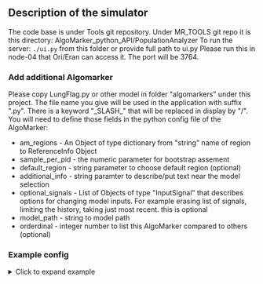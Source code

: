 ## Description of the simulator
The code base is under Tools git repository. 
Under MR_TOOLS git repo it is this directory: AlgoMarker_python_API/PopulationAnalyzer
To run the server:
`./ui.py` from this folder or provide full path to ui.py
Please run this in node-04 that Ori/Eran can access it. The port will be 3764.
### Add additional Algomarker
Please copy LungFlag.py or other model in folder "algomarkers" under this project.
The file name you give will be used in the application with suffix ".py".
There is a keyword "\_SLASH\_" that will be replaced in display by "/".
You will need to define those fields in the python config file of the AlgoMarker:
- am_regions - An Object of type dictionary from "string" name of region to ReferenceInfo Object
- sample_per_pid - the numeric parameter for bootstrap assement
- default_region - string parameter to choose default region (optional)
- additional_info - string paramter to describe/put text near the model selection
- optional_signals - List of Objects of type "InputSignal" that describes options for changing model inputs. For example erasing list of signals, limiting the history, taking just most recent. this is optional
- model_path - string to model path
- orderdinal - integer number to list this AlgoMarker compared to others (optional)
### Example config
<details><summary>Click to expand example</summary>

```python
from models import *
lung_cohorts = []
lung_cohorts.append(CohortInfo(cohort_name='Ever Smokers Age 50-80', bt_filter=lambda df: (df['age']>=50) & (df['age']<=80) ))
lung_cohorts.append(CohortInfo(cohort_name='Ever Smokers Age 45-80', bt_filter=lambda df: (df['age']>=45) & (df['age']<=80) ))
lung_cohorts.append(CohortInfo(cohort_name='Ever Smokers Age 40-90', bt_filter=lambda df: (df['age']>=40) & (df['age']<=90) ))
lung_cohorts.append(CohortInfo(cohort_name='Ever Smokers Age 55-74', bt_filter=lambda df: (df['age']>=55) & (df['age']<=74) ))
#Add USPSTF to us
us_lung_cohorts = []
us_lung_cohorts.append(CohortInfo(cohort_name='Ever Smokers Age 50-80', bt_filter=lambda df: (df['age']>=50) & (df['age']<=80) ))
us_lung_cohorts.append(CohortInfo(cohort_name='Ever Smokers Age 55-74', bt_filter=lambda df: (df['age']>=55) & (df['age']<=74) ))
us_lung_cohorts.append(CohortInfo(cohort_name='Ever Smokers Age 45-90', bt_filter=lambda df: (df['age']>=45) & (df['age']<=90) ))
us_lung_cohorts.append(CohortInfo(cohort_name='USPSTF Age 50-80 (20 pack years, less then 15 years quit)', bt_filter=lambda df: (df['age']>=50) & (df['age']<=80) &
                                   (df['smoking.smok_pack_years']>=20) & (df['smoking.smok_days_since_quitting']<=15*365) ))
am_regions = dict()
am_regions['US-KP'] = ReferenceInfo(matrix_path='/nas1/Work/Users/eitan/Lung/outputs/models2023/EX3/model_63/reference_matrices/reference_features_kp.final.matrix', control_weight=20, cohort_options=us_lung_cohorts, default_cohort='USPSTF Age 50-80 (20 pack years, less then 15 years quit)', repository_path='/nas1/Work/CancerData/Repositories/KP/kp.repository', model_cv_path='/nas1/Work/Users/eitan/Lung/outputs/models2023/EX3/model_63/results', model_cv_format='CV_MODEL_%d.medmdl')
am_regions['UK-THIN'] = ReferenceInfo(matrix_path='/nas1/Work/Users/eitan/Lung/outputs/models2023/EX3/model_63/reference_matrices/reference_features_thin.final.matrix', cohort_options=lung_cohorts, default_cohort='Ever Smokers Age 55-74', repository_path='/nas1/Work/CancerData/Repositories/THIN/thin_2021.lung/thin.repository')
sample_per_pid = 0
default_region = 'UK-THIN'
additional_info = 'Time Window 90-365'
optional_signals = []
optional_signals.append(InputSignalsExistence(signal_name='Smoking', list_raw_signals=['Smoking_Duration', 'Smoking_Intensity',
                                                                                        'Pack_Years', 'Smoking_Quit_Date'], tooltip_str='If true will include Smoking_Duration, Smoking_Intensity, Pack_Years, Smoking_Quit_Date  in the inputs and not only status'))
optional_signals.append(InputSignalsExistence(signal_name='Labs', list_raw_signals=["Albumin","ALKP","ALT","Cholesterol",
                                                                                                    "Triglycerides","LDL","HDL","Creatinine",
                                                                                                    "Glucose","Urea","Eosinophils%","Hematocrit",
                                                                                                    "Hemoglobin","MCHC-M","MCH","Neutrophils#",
                                                                                                    "Neutrophils%","Platelets","RBC","WBC", "RDW",
                                                                                                    "Protein_Total", "Lymphocytes%", "Basophils%",
                                                                                                    "Monocytes%", "Lymphocytes#", "Basophils#",
                                                                                                    "Monocytes#","Eosinophils#","MCV"]))
optional_signals.append(InputSignalsExistence(signal_name='BMI', list_raw_signals=['BMI', 'Weight', 'Height']))
optional_signals.append(InputSignalsExistence(signal_name='Spirometry', list_raw_signals=['Fev1']))
model_path = '/earlysign/AlgoMarkers/LungFlag/lungflag.model'
orderdinal = 1
```
</details>
